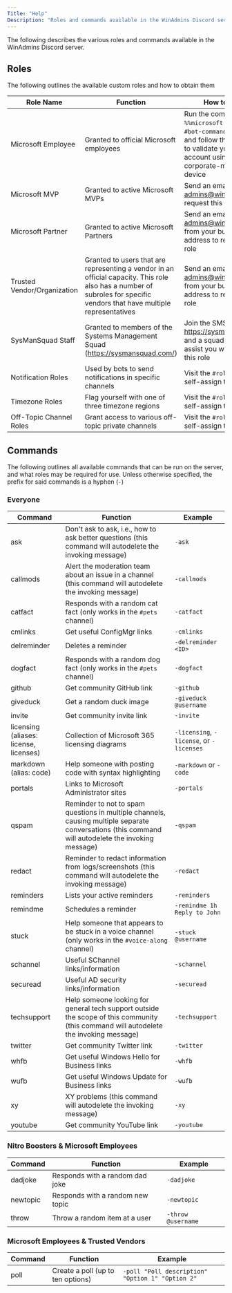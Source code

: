 ```yaml
---
Title: "Help"
Description: "Roles and commands available in the WinAdmins Discord server."
---
```


The following describes the various roles and commands available in the WinAdmins Discord server.

## Roles

The following outlines the available custom roles and how to obtain them

Role Name|Function|How to Obtain
-|-|-
Microsoft Employee|Granted to official Microsoft employees|Run the command `%%microsoft verify` in the `#bot-commands` channel and follow the instructions to validate your Azure AD account using a corporate-managed device
Microsoft MVP|Granted to active Microsoft MVPs|Send an email to admins@winadmins.io to request this role
Microsoft Partner|Granted to active Microsoft Partners| Send an email to admins@winadmins.io from your business email address to request this role
Trusted Vendor/Organization|Granted to users that are representing a vendor in an official capacity. This role also has a number of subroles for specific vendors that have multiple representatives|Send an email to admins@winadmins.io from your business email address to request this role
SysManSquad Staff|Granted to members of the Systems Management Squad (https://sysmansquad.com/)|Join the SMS team via https://sysmansquad.com/ and a squad member will assist you with obtaining this role
Notification Roles|Used by bots to send notifications in specific channels|Visit the `#roles` channel to self-assign these roles
Timezone Roles|Flag yourself with one of three timezone regions|Visit the `#roles` channel to self-assign these roles
Off-Topic Channel Roles|Grant access to various off-topic private channels|Visit the `#roles` channel to self-assign these roles

## Commands

The following outlines all available commands that can be run on the server, and what roles may be required for use. Unless otherwise specified, the prefix for said commands is a hyphen (`-`)

### Everyone

Command|Function|Example
-|-|-
ask|Don't ask to ask, i.e., how to ask better questions (this command will autodelete the invoking message)|`-ask`
callmods|Alert the moderation team about an issue in a channel (this command will autodelete the invoking message)|`-callmods`
catfact|Responds with a random cat fact (only works in the `#pets` channel)|`-catfact`
cmlinks|Get useful ConfigMgr links|`-cmlinks`
delreminder|Deletes a reminder|`-delreminder <ID>`
dogfact|Responds with a random dog fact (only works in the `#pets` channel)|`-dogfact`
github|Get community GitHub link|`-github`
giveduck|Get a random duck image|`-giveduck @username`
invite|Get community invite link|`-invite`
licensing (aliases: license, licenses)|Collection of Microsoft 365 licensing diagrams|`-licensing`, `-license`, or `-licenses`
markdown (alias: code)|Help someone with posting code with syntax highlighting|`-markdown` or `-code`
portals|Links to Microsoft Administrator sites|`-portals`
qspam|Reminder to not to spam questions in multiple channels, causing multiple separate conversations (this command will autodelete the invoking message)|`-qspam`
redact|Reminder to redact information from logs/screenshots (this command will autodelete the invoking message)|`-redact`
reminders|Lists your active reminders|`-reminders`
remindme|Schedules a reminder|`-remindme 1h Reply to John`
stuck|Help someone that appears to be stuck in a voice channel (only works in the `#voice-along` channel)|`-stuck @username`
schannel|Useful SChannel links/information|`-schannel`
securead|Useful AD security links/information|`-securead`
techsupport|Help someone looking for general tech support outside the scope of this community (this command will autodelete the invoking message)|`-techsupport`
twitter|Get community Twitter link|`-twitter`
whfb|Get useful Windows Hello for Business links|`-whfb`
wufb|Get useful Windows Update for Business links|`-wufb`
xy|XY problems (this command will autodelete the invoking message)|`-xy`
youtube|Get community YouTube link|`-youtube`

### Nitro Boosters & Microsoft Employees

Command|Function|Example
-|-|-
dadjoke|Responds with a random dad joke|`-dadjoke`
newtopic|Responds with a random new topic|`-newtopic`
throw|Throw a random item at a user|`-throw @username`

### Microsoft Employees & Trusted Vendors

Command|Function|Example
-|-|-
poll|Create a poll (up to ten options)|`-poll "Poll description" "Option 1" "Option 2"`
